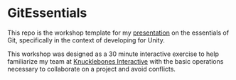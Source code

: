 # GitEssentials

This repo is the workshop template for my [presentation](https://docs.google.com/presentation/d/1FTG0przG_hqvTGzeJ8M_xlHlImwCXFq3gZoRlH11bFE/edit?usp=sharing) on the essentials of Git, specifically in the context of developing for Unity. 

This workshop was designed as a 30 minute interactive exercise to help familiarize my team at [Knucklebones Interactive](https://www.knucklebones.us/interactive) with the basic operations necessary to collaborate on a project and avoid conflicts. 
